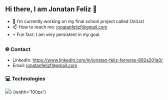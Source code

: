 ## Hi there, I am Jonatan Feliz 👋
- 🔭 I’m currently working on my final school project called OniList
- 📫 How to reach me: jonatanfelizf@gmail.com
- ⚡ Fun fact: I am very persistent in my goal.

### 🌐 Contact
- LinkedIn: https://www.linkedin.com/in/jonatan-feliz-ferreras-892a201a0/
- Email: jonatanfelizf@gmail.com

### 💻 Technologies
![](https://camo.githubusercontent.com/cbb8e4880d4bfab6d65ca222c95492345ecc8020a9c179729f9c35ddd789a632/68747470733a2f2f696d672e736869656c64732e696f2f62616467652f6a6176617363726970742d2532333332333333302e7376673f7374796c653d666c6174266c6f676f3d6a617661736372697074266c6f676f436f6c6f723d253233463744463145)) {width='100px'}


<!--
**JonatanFeliz/JonatanFeliz** is a ✨ _special_ ✨ repository because its `README.md` (this file) appears on your GitHub profile.

Here are some ideas to get you started:

- 🔭 I’m currently working on my final school project called OniList
- 🌱 I’m currently learning React and Laravel
- 👯 I’m looking to collaborate on ...
- 🤔 I’m looking for help with ...
- 💬 Ask me about ...
- 📫 How to reach me: jonatanfelizf@gmail.com
- 😄 Pronouns: ...
- ⚡ Fun fact: I am very persistent in my goal.
-->

